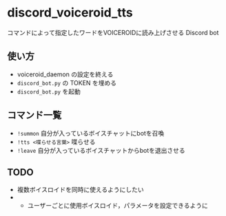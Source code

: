 # discord_voiceroid_tts
コマンドによって指定したワードをVOICEROIDに読み上げさせる Discord bot

## 使い方
- voiceroid_daemon の設定を終える
- `discord_bot.py` の TOKEN を埋める
- `discord_bot.py` を起動

## コマンド一覧
- `!summon` 自分が入っているボイスチャットにbotを召喚
- `!tts <喋らせる言葉>` 喋らせる
- `!leave` 自分が入っているボイスチャットからbotを退出させる

## TODO
- 複数ボイスロイドを同時に使えるようにしたい
- - ユーザーごとに使用ボイスロイド，パラメータを設定できるように
